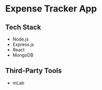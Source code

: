 # Expense Tracker App

## Tech Stack

- Node.js
- Express.js
- React
- MongoDB

## Third-Party Tools

- mLab
